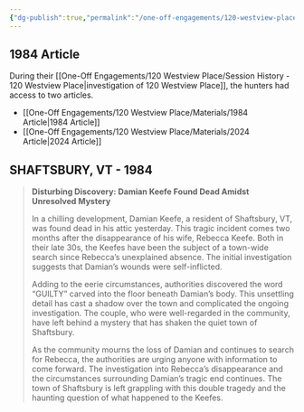 ```yaml
---
{"dg-publish":true,"permalink":"/one-off-engagements/120-westview-place/materials/1984-article/","tags":["mystery-material","120WestviewPlace","one-off"],"created":"2024-08-16T16:39:54.000-04:00","updated":"2025-02-19T07:56:14.964-05:00"}
---
```


## 1984 Article
During their [[One-Off Engagements/120 Westview Place/Session History - 120 Westview Place\|investigation of 120 Westview Place]], the hunters had access to two articles. 

- [[One-Off Engagements/120 Westview Place/Materials/1984 Article\|1984 Article]]
- [[One-Off Engagements/120 Westview Place/Materials/2024 Article\|2024 Article]]


## SHAFTSBURY, VT - 1984

> **Disturbing Discovery: Damian Keefe Found Dead Amidst Unresolved Mystery**
> 
> In a chilling development, Damian Keefe, a resident of Shaftsbury, VT, was found dead in his attic yesterday. This tragic incident comes two months after the disappearance of his wife, Rebecca Keefe. Both in their late 30s, the Keefes have been the subject of a town-wide search since Rebecca’s unexplained absence. The initial investigation suggests that Damian’s wounds were self-inflicted.
> 
> Adding to the eerie circumstances, authorities discovered the word “GUILTY” carved into the floor beneath Damian’s body. This unsettling detail has cast a shadow over the town and complicated the ongoing investigation. The couple, who were well-regarded in the community, have left behind a mystery that has shaken the quiet town of Shaftsbury.
> 
> As the community mourns the loss of Damian and continues to search for Rebecca, the authorities are urging anyone with information to come forward. The investigation into Rebecca’s disappearance and the circumstances surrounding Damian’s tragic end continues. The town of Shaftsbury is left grappling with this double tragedy and the haunting question of what happened to the Keefes.
> 
> 

